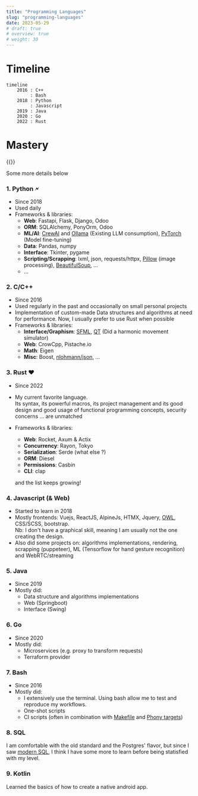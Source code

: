 ```yaml
---
title: "Programming Languages"
slug: "programming-languages"
date: 2023-05-29
# draft: true
# overview: true
# weight: 30
---
```


# Timeline

```mermaid
timeline
    2016 : C++
         : Bash
    2018 : Python
         : Javascript
    2019 : Java
    2020 : Go
    2022 : Rust
```

# Mastery

<!-- {{< chart data=charts.example >}} -->
{{<barChart data=charts.skills >}}

Some more details below
### 1. Python &#x1F5F2;
* Since 2018
* Used daily
* Frameworks & libraries:
  * **Web**: Fastapi, Flask, Django, Odoo
  * **ORM**: SQLAlchemy, PonyOrm, Odoo
  * **ML/AI**: [CrewAI](https://www.crewai.com/) and [Ollama](https://ollama.com/) (Existing LLM consumption), [PyTorch](https://pytorch.org/) (Model fine-tuning)
  * **Data**: Pandas, numpy
  * **Interface**: Tkinter, pygame
  * **Scripting/Scrapping**: lxml, json, requests/httpx, [Pillow](https://pillow.readthedocs.io/en/stable/) (image processing), [BeautifulSoup](https://beautiful-soup-4.readthedocs.io/en/latest/), ... 
  * ...

### 2. C/C++
* Since 2016
* Used regularly in the past and occasionally on small personal projects
* Implementation of custom-made Data structures and algorithms at need for performance.
  Now, I usually prefer to use Rust when possible
* Frameworks & libraries:
  * **Interface/Graphism**: [SFML](https://www.sfml-dev.org/), [QT](https://www.qt.io/product/framework) (Did a harmonic movement simulator)
  * **Web**: CrowCpp, Pistache.io
  * **Math**: Eigen
  * **Misc**: Boost, [nlohmann/json](https://github.com/nlohmann/json), ...


### 3. Rust &#x2665;
* Since 2022
* My current favorite language.  
  Its syntax, its powerful macros, its project management and its good design and good usage of functional programming concepts, security concerns ... are unmatched
* Frameworks & libraries:
  * **Web**: Rocket, Axum & Actix
  * **Concurrency**: Rayon, Tokyo
  * **Serialization**: Serde (what else ?)
  * **ORM**: Diesel
  * **Permissions**: Casbin
  * **CLI**: clap  

  and the list keeps growing!

### 4. Javascript (& Web)
* Started to learn in 2018
* Mostly frontends: Vuejs, ReactJS, AlpineJs, HTMX, Jquery, [OWL](https://github.com/odoo/owl), CSS/SCSS, bootstrap.  
  Nb: I don't have a graphical skill, meaning I am usually not the one creating the design.
* Also did some projects on: algorithms implementations, rendering, scrapping (puppeteer), ML (Tensorflow for hand gesture recognition) and WebRTC/streaming

### 5. Java
* Since 2019
* Mostly did:
  * Data structure and algorithms implementations
  * Web (Springboot)
  * Interface (Swing)

### 6. Go
* Since 2020
* Mostly did:
  * Microservices (e.g. proxy to transform requests)
  * Terraform provider

### 7. Bash
* Since 2016
* Mostly did:
  * I extensively use the terminal. 
    Using bash allow me to test and reproduce my workflows.
  * One-shot scripts
  * CI scripts (often in combination with [Makefile](https://www.gnu.org/software/make/manual/make.html) and [Phony targets](https://www.gnu.org/software/make/manual/html_node/Phony-Targets.html))

### 8. SQL
I am comfortable with the old standard and the Postgres' flavor, but since I saw [modern SQL](https://modern-sql.com/), I think I have some more to learn before being statisfied with my level.

### 9. Kotlin
Learned the basics of how to create a native android app.

<!-- # Python
test
[python]({{< ref "skills" >}} "See python") -->
